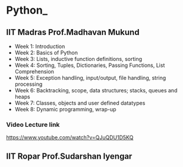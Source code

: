 # Python_
## IIT Madras Prof.Madhavan Mukund
* Week 1: Introduction
* Week 2: Basics of Python
* Week 3: Lists, inductive function definitions, sorting
* Week 4: Sorting, Tuples, Dictionaries, Passing Functions, List Comprehension
* Week 5: Exception handling, input/output, file handling, string processing
* Week 6: Backtracking, scope, data structures; stacks, queues and heaps
* Week 7: Classes, objects and user defined datatypes
* Week 8: Dynamic programming, wrap-up
### Video Lecture link
  https://www.youtube.com/watch?v=QJuQDU1D5KQ
## IIT Ropar Prof.Sudarshan Iyengar
